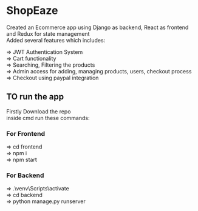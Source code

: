 # ShopEaze

Created an Ecommerce app using Django as backend, React as frontend and Redux for state management  
Added several features which includes:  

=> JWT Authentication System  
=> Cart functionality  
=> Searching, Filtering the products  
=> Admin access for adding, managing products, users, checkout process  
=> Checkout using paypal integration  

## TO run the app
Firstly Download the repo  
inside cmd run these commands:  

### For Frontend

=> cd frontend  
=> npm i  
=> npm start  

### For Backend
=> .\venv\Scripts\activate  
=> cd backend  
=> python manage.py runserver  
